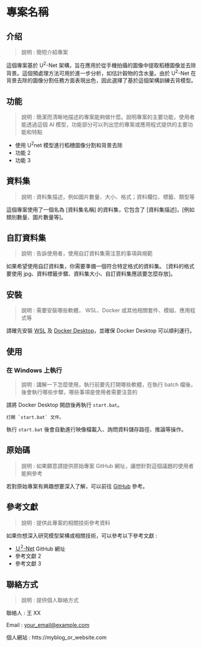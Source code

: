 # 專案名稱

## 介绍

> 說明 : 簡短介紹專案

這個專案基於 U<sup>2</sup>-Net 架構，旨在應用於從手機拍攝的圖像中提取稻穗圖像並去除背景。這個預處理方法可用於進一步分析，如估計穀物的含水量。由於 U<sup>2</sup>-Net 在背景去除的圖像分割任務方面表現出色，因此選擇了基於這個架構訓練去背模型。

## 功能

> 說明 : 簡潔而清晰地描述的專案能夠做什麼。說明專案的主要功能，使用者能透過這個 AI 模型，功能部分可以列出您的專案或應用程式提供的主要功能和特點

- 使用 U<sup>2</sup>net 模型進行稻穗圖像分割和背景去除
- 功能 2
- 功能 3

## 資料集

> 說明 : 資料集描述，例如圖片數量、大小、格式；資料欄位、標籤、類型等

這個專案使用了一個名為 [資料集名稱] 的資料集，它包含了 [資料集描述]，[例如類別數量、圖片數量等]。

## 自訂資料集

> 說明 : 告訴使用者，使用自訂資料集需注意的事項與規範

如果希望使用自訂資料集，你需要準備一個符合特定格式的資料集。
[資料的格式要使用 jpg、資料標籤步驟、資料集大小、自訂資料集應該要怎麼存放]。

## 安裝

> 說明 : 需要安裝哪些軟體， WSL、Docker 或其他相關套件、模組、應用程式等

請確先安裝 [WSL](https://learn.microsoft.com/zh-tw/windows/wsl/install) 及 [Docker Desktop](https://www.docker.com/products/docker-desktop)，並確保 Docker Desktop 可以順利運行。

## 使用

### 在 Windows 上執行

> 說明 : 講解一下怎麼使用，執行前要先打開哪些軟體，在執行 batch 檔後，後會執行哪些步驟，哪些事項是使用者需要注意的

請將 Docker Desktop 開啟後再執行 `start.bat`。

    打開 `start.bat` 文件。

執行 `start.bat` 後會自動進行映像檔載入、詢問資料儲存路徑、推論等操作。

## 原始碼

> 說明 : 如果願意請提供原始專案 GitHub 網址，讓想針對這個議題的使用者能夠參考

若對原始專案有興趣想要深入了解，可以前往 [GitHub](https://github.com) 參考。

## 參考文獻

> 說明 : 提供此專案的相關技術參考資料

如果你想深入研究模型架構或相關技術，可以參考以下參考文獻 :

- [Ｕ<sup>2</sup>-Net](https://github.com/xuebinqin/U-2-Net) GitHub 網址
- 參考文獻 2
- 參考文獻 3

## 聯絡方式

> 說明 : 提供個人聯絡方式

聯絡人 : 王 XX

Email : your_email@example.com

個人網站 : htts://myblog_or_website.com
